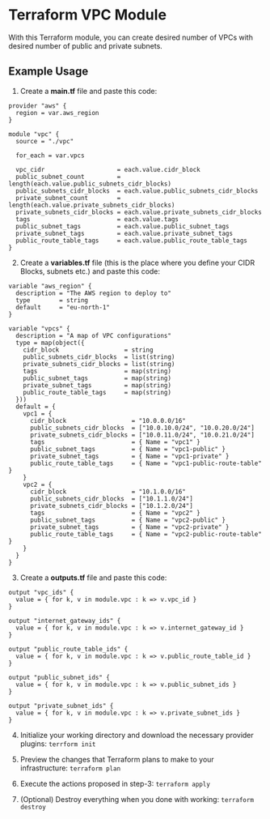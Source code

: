 # Terraform VPC Module

With this Terraform module, you can create desired number of VPCs with desired number of public and private subnets.

## Example Usage

1. Create a **main.tf** file and paste this code:

```
provider "aws" {
  region = var.aws_region
}

module "vpc" {
  source = "./vpc"

  for_each = var.vpcs

  vpc_cidr                    = each.value.cidr_block
  public_subnet_count         = length(each.value.public_subnets_cidr_blocks)
  public_subnets_cidr_blocks  = each.value.public_subnets_cidr_blocks
  private_subnet_count        = length(each.value.private_subnets_cidr_blocks)
  private_subnets_cidr_blocks = each.value.private_subnets_cidr_blocks
  tags                        = each.value.tags
  public_subnet_tags          = each.value.public_subnet_tags
  private_subnet_tags         = each.value.private_subnet_tags
  public_route_table_tags     = each.value.public_route_table_tags
}
```
2. Create a **variables.tf** file (this is the place where you define your CIDR Blocks, subnets etc.) and paste this code:

```
variable "aws_region" {
  description = "The AWS region to deploy to"
  type        = string
  default     = "eu-north-1"
}

variable "vpcs" {
  description = "A map of VPC configurations"
  type = map(object({
    cidr_block                  = string
    public_subnets_cidr_blocks  = list(string)
    private_subnets_cidr_blocks = list(string)
    tags                        = map(string)
    public_subnet_tags          = map(string)
    private_subnet_tags         = map(string)
    public_route_table_tags     = map(string)
  }))
  default = {
    vpc1 = {
      cidr_block                  = "10.0.0.0/16"
      public_subnets_cidr_blocks  = ["10.0.10.0/24", "10.0.20.0/24"]
      private_subnets_cidr_blocks = ["10.0.11.0/24", "10.0.21.0/24"]
      tags                        = { Name = "vpc1" }
      public_subnet_tags          = { Name = "vpc1-public" }
      private_subnet_tags         = { Name = "vpc1-private" }
      public_route_table_tags     = { Name = "vpc1-public-route-table" }
    }
    vpc2 = {
      cidr_block                  = "10.1.0.0/16"
      public_subnets_cidr_blocks  = ["10.1.1.0/24"]
      private_subnets_cidr_blocks = ["10.1.2.0/24"]
      tags                        = { Name = "vpc2" }
      public_subnet_tags          = { Name = "vpc2-public" }
      private_subnet_tags         = { Name = "vpc2-private" }
      public_route_table_tags     = { Name = "vpc2-public-route-table" }
    }
  }
}
```

3. Create a **outputs.tf** file and paste this code:

```
output "vpc_ids" {
  value = { for k, v in module.vpc : k => v.vpc_id }
}

output "internet_gateway_ids" {
  value = { for k, v in module.vpc : k => v.internet_gateway_id }
}

output "public_route_table_ids" {
  value = { for k, v in module.vpc : k => v.public_route_table_id }
}

output "public_subnet_ids" {
  value = { for k, v in module.vpc : k => v.public_subnet_ids }
}

output "private_subnet_ids" {
  value = { for k, v in module.vpc : k => v.private_subnet_ids }
}
```

4. Initialize your working directory and download the necessary provider plugins: `terrform init`

5. Preview the changes that Terraform plans to make to your infrastructure: `terraform plan`

6. Execute the actions proposed in step-3: `terraform apply`

7. (Optional) Destroy everything when you done with working: `terraform destroy`
